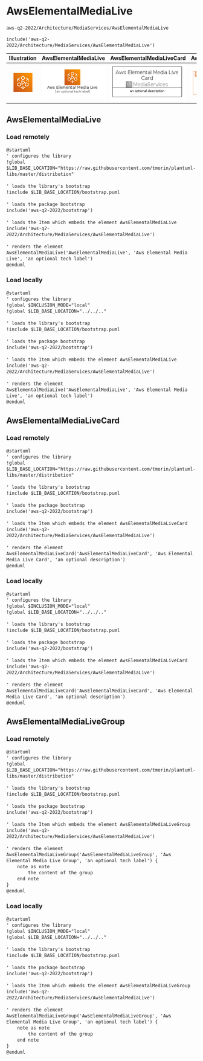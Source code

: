 # AwsElementalMediaLive


```text
aws-q2-2022/Architecture/MediaServices/AwsElementalMediaLive
```

```text
include('aws-q2-2022/Architecture/MediaServices/AwsElementalMediaLive')
```



| Illustration | AwsElementalMediaLive | AwsElementalMediaLiveCard | AwsElementalMediaLiveGroup |
| :---: | :---: | :---: | :---: |
| ![illustration for Illustration](../../../aws-q2-2022/Architecture/MediaServices/AwsElementalMediaLive.png) | ![illustration for AwsElementalMediaLive](../../../aws-q2-2022/Architecture/MediaServices/AwsElementalMediaLive.Local.png) | ![illustration for AwsElementalMediaLiveCard](../../../aws-q2-2022/Architecture/MediaServices/AwsElementalMediaLiveCard.Local.png) | ![illustration for AwsElementalMediaLiveGroup](../../../aws-q2-2022/Architecture/MediaServices/AwsElementalMediaLiveGroup.Local.png) |




## AwsElementalMediaLive

### Load remotely
```plantuml
@startuml
' configures the library
!global $LIB_BASE_LOCATION="https://raw.githubusercontent.com/tmorin/plantuml-libs/master/distribution"

' loads the library's bootstrap
!include $LIB_BASE_LOCATION/bootstrap.puml

' loads the package bootstrap
include('aws-q2-2022/bootstrap')

' loads the Item which embeds the element AwsElementalMediaLive
include('aws-q2-2022/Architecture/MediaServices/AwsElementalMediaLive')

' renders the element
AwsElementalMediaLive('AwsElementalMediaLive', 'Aws Elemental Media Live', 'an optional tech label')
@enduml
```

### Load locally
```plantuml
@startuml
' configures the library
!global $INCLUSION_MODE="local"
!global $LIB_BASE_LOCATION="../../.."

' loads the library's bootstrap
!include $LIB_BASE_LOCATION/bootstrap.puml

' loads the package bootstrap
include('aws-q2-2022/bootstrap')

' loads the Item which embeds the element AwsElementalMediaLive
include('aws-q2-2022/Architecture/MediaServices/AwsElementalMediaLive')

' renders the element
AwsElementalMediaLive('AwsElementalMediaLive', 'Aws Elemental Media Live', 'an optional tech label')
@enduml
```

## AwsElementalMediaLiveCard

### Load remotely
```plantuml
@startuml
' configures the library
!global $LIB_BASE_LOCATION="https://raw.githubusercontent.com/tmorin/plantuml-libs/master/distribution"

' loads the library's bootstrap
!include $LIB_BASE_LOCATION/bootstrap.puml

' loads the package bootstrap
include('aws-q2-2022/bootstrap')

' loads the Item which embeds the element AwsElementalMediaLiveCard
include('aws-q2-2022/Architecture/MediaServices/AwsElementalMediaLive')

' renders the element
AwsElementalMediaLiveCard('AwsElementalMediaLiveCard', 'Aws Elemental Media Live Card', 'an optional description')
@enduml
```

### Load locally
```plantuml
@startuml
' configures the library
!global $INCLUSION_MODE="local"
!global $LIB_BASE_LOCATION="../../.."

' loads the library's bootstrap
!include $LIB_BASE_LOCATION/bootstrap.puml

' loads the package bootstrap
include('aws-q2-2022/bootstrap')

' loads the Item which embeds the element AwsElementalMediaLiveCard
include('aws-q2-2022/Architecture/MediaServices/AwsElementalMediaLive')

' renders the element
AwsElementalMediaLiveCard('AwsElementalMediaLiveCard', 'Aws Elemental Media Live Card', 'an optional description')
@enduml
```

## AwsElementalMediaLiveGroup

### Load remotely
```plantuml
@startuml
' configures the library
!global $LIB_BASE_LOCATION="https://raw.githubusercontent.com/tmorin/plantuml-libs/master/distribution"

' loads the library's bootstrap
!include $LIB_BASE_LOCATION/bootstrap.puml

' loads the package bootstrap
include('aws-q2-2022/bootstrap')

' loads the Item which embeds the element AwsElementalMediaLiveGroup
include('aws-q2-2022/Architecture/MediaServices/AwsElementalMediaLive')

' renders the element
AwsElementalMediaLiveGroup('AwsElementalMediaLiveGroup', 'Aws Elemental Media Live Group', 'an optional tech label') {
    note as note
        the content of the group
    end note
}
@enduml
```

### Load locally
```plantuml
@startuml
' configures the library
!global $INCLUSION_MODE="local"
!global $LIB_BASE_LOCATION="../../.."

' loads the library's bootstrap
!include $LIB_BASE_LOCATION/bootstrap.puml

' loads the package bootstrap
include('aws-q2-2022/bootstrap')

' loads the Item which embeds the element AwsElementalMediaLiveGroup
include('aws-q2-2022/Architecture/MediaServices/AwsElementalMediaLive')

' renders the element
AwsElementalMediaLiveGroup('AwsElementalMediaLiveGroup', 'Aws Elemental Media Live Group', 'an optional tech label') {
    note as note
        the content of the group
    end note
}
@enduml
```

